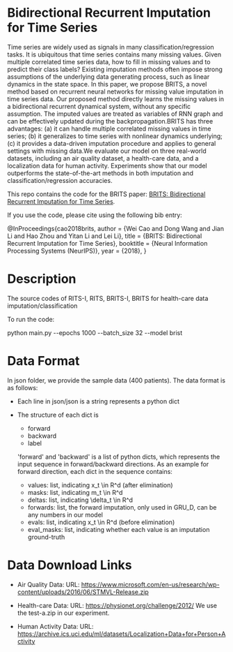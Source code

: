 # Bidirectional Recurrent Imputation for Time Series

Time series are widely used as signals in many classification/regression tasks. It is ubiquitous that time series contains many missing values. Given multiple correlated time series data, how to fill in missing values and to predict their class labels? Existing imputation methods often impose strong assumptions of the underlying data generating process, such as linear dynamics in the state space. In this paper, we propose BRITS, a novel method based on recurrent neural networks for missing value imputation in time series data. Our proposed method directly learns the missing values in a bidirectional recurrent dynamical system, without any specific assumption. The imputed values are treated as variables of RNN graph and can be effectively updated during the backpropagation.BRITS has three advantages: (a) it can handle multiple correlated missing values in time series; (b) it generalizes to time series with nonlinear dynamics underlying; (c) it provides a data-driven imputation procedure and applies to general settings with missing data.We evaluate our model on three real-world datasets, including an air quality dataset, a health-care data, and a localization data for human activity. Experiments show that our model outperforms the state-of-the-art methods in both imputation and classification/regression accuracies.


This repo contains the code for the BRITS paper: [BRITS: Bidirectional Recurrent Imputation for Time Series](https://arxiv.org/abs/1805.10572). 

If you use the code, please cite using the following bib entry:

@InProceedings{cao2018brits,
  author    = {Wei Cao and Dong Wang and Jian Li and Hao Zhou and Yitan Li and Lei Li},
  title     = {BRITS: Bidirectional Recurrent Imputation for Time Series},
  booktitle = {Neural Information Processing Systems (NeurIPS)},
  year      = {2018},
}

# Description
The source codes of RITS-I, RITS, BRITS-I, BRITS for health-care data imputation/classification

To run the code:

python main.py --epochs 1000 --batch_size 32 --model brist

# Data Format
In json folder, we provide the sample data (400 patients).
The data format is as follows:

* Each line in json/json is a string represents a python dict
* The structure of each dict is
    * forward
    * backward
    * label

    'forward' and 'backward' is a list of python dicts, which represents the input sequence in forward/backward directions. As an example for forward direction, each dict in the sequence contains:
    * values: list, indicating x_t \in R^d (after elimination)
    * masks: list, indicating m_t \in R^d
    * deltas: list, indicating \delta_t \in R^d
    * forwards: list, the forward imputation, only used in GRU_D, can be any numbers in our model
    * evals: list, indicating x_t \in R^d (before elimination)
    * eval_masks: list, indicating whether each value is an imputation ground-truth

# Data Download Links

* Air Quality Data:
URL: https://www.microsoft.com/en-us/research/wp-content/uploads/2016/06/STMVL-Release.zip

* Health-care Data:
URL: https://physionet.org/challenge/2012/
We use the test-a.zip in our experiment.

* Human Activity Data:
URL: https://archive.ics.uci.edu/ml/datasets/Localization+Data+for+Person+Activity
